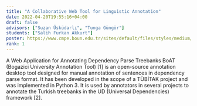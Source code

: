 ```yaml
---
title: "A Collaborative Web Tool for Linguistic Annotation"
date: 2022-04-20T19:55:16+04:00
draft: false
advisors: ["Suzan Üsküdarlı", "Tunga Güngör"]
students: ["Salih Furkan Akkurt"]
poster: https://www.cmpe.boun.edu.tr/sites/default/files/styles/medium/public/poster-_collaborative_web_platform_for_linguistic_annotation.jpg?itok=AKf48GG1
rank: 1
---
```


A Web Application for Annotating Dependency Parse Treebanks BoAT (Bogazici University Annotation Tool) [1] is an open-source annotation desktop tool designed for manual annotation of sentences in dependency parse format. It has been developed in the scope of a TÜBİTAK project and was implemented in Python 3. It is used by annotators in several projects to annotate the Turkish treebanks in the UD (Universal Dependencies) framework [2].